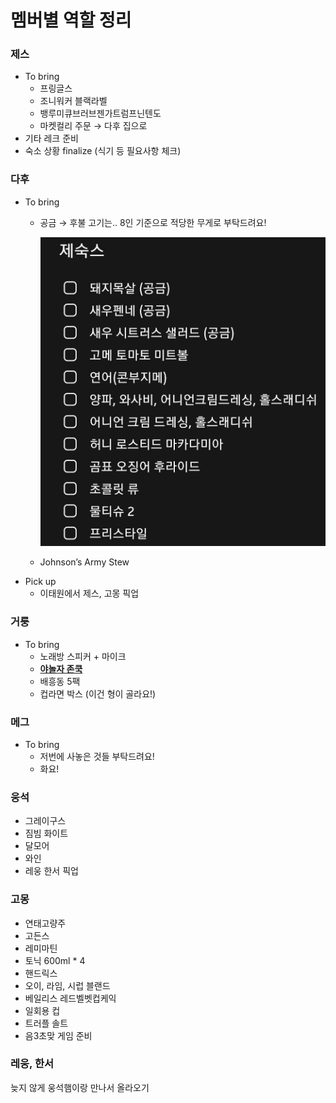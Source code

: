 # 멤버별 역할 정리

### 제스

- To bring
    - 프링글스
    - 조니워커 블랙라벨
    - 뱅루미큐브러브젠가트럼프닌텐도
    - 마켓컬리 주문 → 다후 집으로
- 기타 레크 준비
- 숙소 상황 finalize (식기 등 필요사항 체크)

### 다후

- To bring
    - 공금 → 후불
    고기는.. 8인 기준으로 적당한 무게로 부탁드려요!
        
        ![list](list.png)
        
    - Johnson’s Army Stew
- Pick up
    - 이태원에서 제스, 고몽 픽업

### 거룽

- To bring
    - 노래방 스피커 + 마이크
    - [**야놀자 존쿡**](https://m.johncook.co.kr/goods/goods_view.php?goodsNo=1000000357)
    - 배흥동 5팩
    - 컵라면 박스 
    (이건 형이 골라요!)

### 메그

- To bring
    - 저번에 사놓은 것들 부탁드려요!
    - 화요!

### 웅석

- 그레이구스
- 짐빔 화이트
- 달모어
- 와인
- 레웅 한서 픽업

### 고몽

- 연태고량주
- 고든스
- 레미마틴
- 토닉 600ml * 4
- 핸드릭스
- 오이, 라임, 시럽 블랜드
- 베일리스 레드벨벳컵케익
- 일회용 컵
- 트러플 솔트
- 음3초맞 게임 준비

### 레웅, 한서

늦지 않게 웅석햄이랑 만나서 올라오기